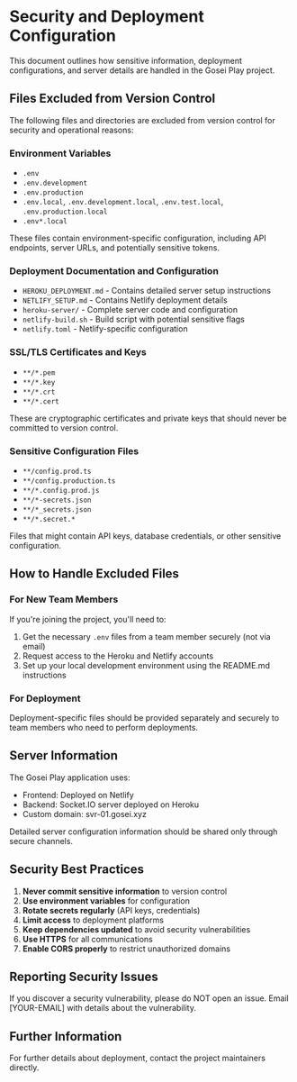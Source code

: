 # Security and Deployment Configuration

This document outlines how sensitive information, deployment configurations, and server details are handled in the Gosei Play project.

## Files Excluded from Version Control

The following files and directories are excluded from version control for security and operational reasons:

### Environment Variables
- `.env`
- `.env.development`
- `.env.production`
- `.env.local`, `.env.development.local`, `.env.test.local`, `.env.production.local`
- `.env*.local`

These files contain environment-specific configuration, including API endpoints, server URLs, and potentially sensitive tokens.

### Deployment Documentation and Configuration
- `HEROKU_DEPLOYMENT.md` - Contains detailed server setup instructions
- `NETLIFY_SETUP.md` - Contains Netlify deployment details
- `heroku-server/` - Complete server code and configuration
- `netlify-build.sh` - Build script with potential sensitive flags
- `netlify.toml` - Netlify-specific configuration

### SSL/TLS Certificates and Keys
- `**/*.pem`
- `**/*.key`
- `**/*.crt`
- `**/*.cert`

These are cryptographic certificates and private keys that should never be committed to version control.

### Sensitive Configuration Files
- `**/config.prod.ts`
- `**/config.production.ts`
- `**/*.config.prod.js`
- `**/*-secrets.json`
- `**/*_secrets.json`
- `**/*.secret.*`

Files that might contain API keys, database credentials, or other sensitive configuration.

## How to Handle Excluded Files

### For New Team Members

If you're joining the project, you'll need to:

1. Get the necessary `.env` files from a team member securely (not via email)
2. Request access to the Heroku and Netlify accounts
3. Set up your local development environment using the README.md instructions

### For Deployment

Deployment-specific files should be provided separately and securely to team members who need to perform deployments.

## Server Information

The Gosei Play application uses:

- Frontend: Deployed on Netlify
- Backend: Socket.IO server deployed on Heroku
- Custom domain: svr-01.gosei.xyz

Detailed server configuration information should be shared only through secure channels.

## Security Best Practices

1. **Never commit sensitive information** to version control
2. **Use environment variables** for configuration
3. **Rotate secrets regularly** (API keys, credentials)
4. **Limit access** to deployment platforms
5. **Keep dependencies updated** to avoid security vulnerabilities
6. **Use HTTPS** for all communications
7. **Enable CORS properly** to restrict unauthorized domains

## Reporting Security Issues

If you discover a security vulnerability, please do NOT open an issue. Email [YOUR-EMAIL] with details about the vulnerability.

## Further Information

For further details about deployment, contact the project maintainers directly. 